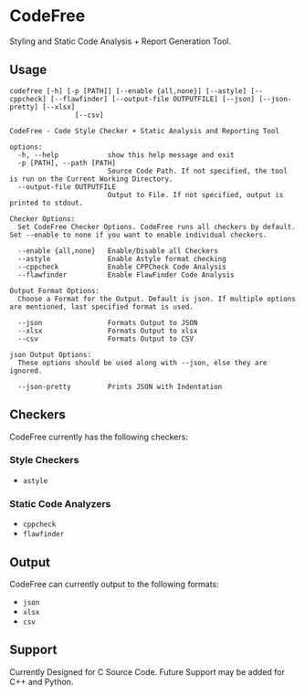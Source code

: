# CodeFree

Styling and Static Code Analysis + Report Generation Tool.

## Usage

```
codefree [-h] [-p [PATH]] [--enable {all,none}] [--astyle] [--cppcheck] [--flawfinder] [--output-file OUTPUTFILE] [--json] [--json-pretty] [--xlsx]
                [--csv]

CodeFree - Code Style Checker + Static Analysis and Reporting Tool

options:
  -h, --help            show this help message and exit
  -p [PATH], --path [PATH]
                        Source Code Path. If not specified, the tool is run on the Current Working Directory.
  --output-file OUTPUTFILE
                        Output to File. If not specified, output is printed to stdout.

Checker Options:
  Set CodeFree Checker Options. CodeFree runs all checkers by default. Set --enable to none if you want to enable individual checkers.

  --enable {all,none}   Enable/Disable all Checkers
  --astyle              Enable Astyle format checking
  --cppcheck            Enable CPPCheck Code Analysis
  --flawfinder          Enable FlawFinder Code Analysis

Output Format Options:
  Choose a Format for the Output. Default is json. If multiple options are mentioned, last specified format is used.

  --json                Formats Output to JSON
  --xlsx                Formats Output to xlsx
  --csv                 Formats Output to CSV

json Output Options:
  These options should be used along with --json, else they are ignored.

  --json-pretty         Prints JSON with Indentation
```

## Checkers

CodeFree currently has the following checkers:

### Style Checkers
- `astyle`

### Static Code Analyzers
- `cppcheck`
- `flawfinder`

## Output

CodeFree can currently output to the following formats:

- `json`
- `xlsx`
- `csv`

## Support

Currently Designed for C Source Code. Future Support may be added for C++ and Python.
